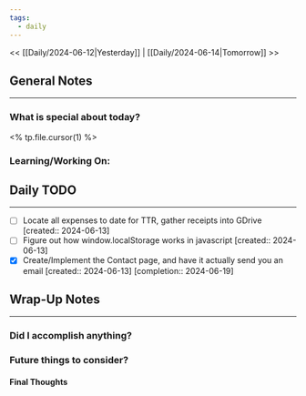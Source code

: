 ```yaml
---
tags:
  - daily
---
```

<< [[Daily/2024-06-12|Yesterday]] |  [[Daily/2024-06-14|Tomorrow]] >>

## General Notes
---
### What is special about today?
<% tp.file.cursor(1) %>

### Learning/Working On:



## Daily TODO
---

- [ ] Locate all expenses to date for TTR, gather receipts into GDrive  [created:: 2024-06-13]
- [ ] Figure out how window.localStorage works in javascript  [created:: 2024-06-13]
- [x] Create/Implement the Contact page, and have it actually send you an email  [created:: 2024-06-13]  [completion:: 2024-06-19]

## Wrap-Up Notes
---
### Did I accomplish anything?
### Future things to consider?
#### Final Thoughts

